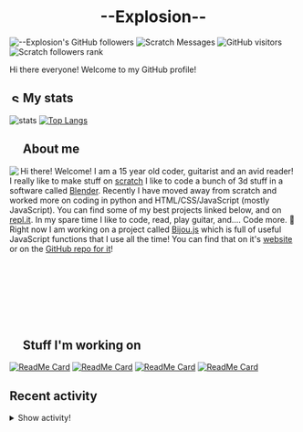 # <div align="center">--Explosion--</div>

![--Explosion's GitHub followers](https://img.shields.io/github/followers/Explosion-Scratch?color=00bbbb&style=for-the-badge&logo=github&logoColor=fff) 
![Scratch Messages](https://img.shields.io/badge/dynamic/json?label=Scratch+Messages&query=count&url=https%3A%2F%2Fapi.scratch.mit.edu%2Fusers%2f--Explosion--%2Fmessages%2Fcount&color=00bbbb&style=for-the-badge&logo=scratch&logoColor=fff)
![GitHub visitors](https://visitor-badge-reloaded.herokuapp.com/badge?page_id=explosion-scratch.visitor.badge.reloaded&color=00bbbb&style=for-the-badge&logo=github)
![Scratch followers rank](https://img.shields.io/badge/dynamic/json?style=for-the-badge&cacheSeconds=1&logoColor=fff&color=00bbbb&label=Followers%20rank:%20&logo=scratch&query=statistics.ranks.followers&url=https://scratchdb.lefty.one/v2/user/info/--explosion--)

Hi there everyone! Welcome to my GitHub profile! 

##  <img src="https://static.thenounproject.com/png/5639-200.png" alt="Statistics Icons - Download Free Vector Icons | Noun Project" width="15px"/> My stats
![stats](https://github-readme-stats.vercel.app/api?username=Explosion-Scratch&include_all_commits=true&show_icons=true&theme=prussian&count_private=true&cache_seconds=1801)
[![Top Langs](https://github-readme-stats.vercel.app/api/top-langs/?username=Explosion-Scratch&theme=prussian&layout=compact)](explosion.cf)

##  <img src="http://cdn.onlinewebfonts.com/svg/img_256848.png" width="15px"> About me

<img src="https://bestanimations.com/media/explosions/933419296explosion-animation-1.gif" align="left" />

Hi there! Welcome! I am a 15 year old coder, guitarist and an avid reader! I really like to make stuff on [scratch](https://scratch.mit.edu/users/--explosion--) I like to code a bunch of 3d stuff in a software called [Blender](blender.org). Recently I have moved away from scratch and worked more on coding in python and HTML/CSS/JavaScript (mostly JavaScript). You can find some of my best projects linked below, and on [repl.it](https://repl.it/@ExplosionScratc). In my spare time I like to code, read, play guitar, and.... Code more. 🤦 Right now I am working on a project called [Bijou.js](https://bijou.js.org) which is full of useful JavaScript functions that I use all the time! You can find that on it's [website](https://bijou.js.org) or on the [GitHub repo for it](https://github.com/bijou-js/bijou.js)!
<br><br><br><br>
<br><br><br><br>
##  <img src="https://www.vhv.rs/dpng/d/433-4335411_work-work-icon-png-transparent-png.png" width="15px"/> Stuff I'm working on

[![ReadMe Card](https://github-readme-stats.vercel.app/api/pin/?height=100&username=Bijou-js&repo=Bijou.js&theme=prussian)](https://bijou.js.org)
[![ReadMe Card](https://github-readme-stats.vercel.app/api/pin/?height=100&username=Explosion-Scratch&repo=ripple&theme=prussian)](https://github.com/explosion-scratch/ripple)
[![ReadMe Card](https://github-readme-stats.vercel.app/api/pin/?height=100&username=Explosion-Scratch&repo=notes&theme=prussian)](https://notes.explosionscratc.repl.co)
[![ReadMe Card](https://github-readme-stats.vercel.app/api/pin/?height=100&username=Explosion-Scratch&repo=api&theme=prussian)](https://github.com/explosion-scratch/api)

## Recent activity

<details><summary>Show activity!</summary>
<ul>
<li><p>9 hours, 34 minutes ago – <a href="https://github.com/Explosion-Scratch/google/commit/0181bcff72ca3ee16c84464dcd5a81740f55132d"><code>0181bcf</code></a>– Create README.md (<a href="https://github.com/Explosion-Scratch/google">Explosion-Scratch/google</a>)</p></li>
<li><p>1 day, 10 hours, 1 minute ago – <a href="https://github.com/Bijou-js/Bijou.js/commit/d327e4c18fe2aeb70b60efd77c3683820008813b"><code>d327e4c</code></a>– [Release] :tada: yay v8.2.0 (<a href="https://github.com/Bijou-js/Bijou.js">Bijou-js/Bijou.js</a>)</p></li>
<li><p>1 day, 10 hours, 1 minute ago – Merged a <a href="https://github.com/Bijou-js/Bijou.js/pull/242">pull request</a> in <a href="https://github.com/Bijou-js/Bijou.js">Bijou-js/Bijou.js</a></p></li>
<li><p>1 day, 10 hours, 2 minutes ago – <a href="https://github.com/Bijou-js/Bijou.js/commit/499fb2225cf595e743fe9fa53f84eda187e960a0"><code>499fb22</code></a>– Update package.json (<a href="https://github.com/Bijou-js/Bijou.js">Bijou-js/Bijou.js</a>)</p></li>
<li><p>1 day, 10 hours, 5 minutes ago – <a href="https://github.com/Bijou-js/Bijou.js/commit/89994a3047ef614a4e5c6d2fe92a6efa97aa79e2"><code>89994a3</code></a>– Add stuff to exports (<a href="https://github.com/Bijou-js/Bijou.js">Bijou-js/Bijou.js</a>)</p></li>
<li><p>1 day, 10 hours, 14 minutes ago – <a href="https://github.com/Bijou-js/Bijou.js/commit/8b7ca17fa8f5520da075b853f2c784508a4025f0"><code>8b7ca17</code></a>– Fixed some stuff in the random function (<a href="https://github.com/Bijou-js/Bijou.js">Bijou-js/Bijou.js</a>)</p></li>
<li><p>1 day, 10 hours, 25 minutes ago – <a href="https://github.com/Bijou-js/Bijou.js/commit/6f9b3384f2f626c909c045f39d3d129681d382a4"><code>6f9b338</code></a>– delete (<a href="https://github.com/Bijou-js/Bijou.js">Bijou-js/Bijou.js</a>)</p></li>
<li><p>1 day, 10 hours, 26 minutes ago – <a href="https://github.com/Bijou-js/Bijou.js/commit/a81f94f29f17c07277ff2d1aec5e70799dfb0476"><code>a81f94f</code></a>– Add t.bat to gitignore (<a href="https://github.com/Bijou-js/Bijou.js">Bijou-js/Bijou.js</a>)</p></li>
<li><p>1 day, 10 hours, 26 minutes ago – <a href="https://github.com/Bijou-js/Bijou.js/commit/be51ad1a29d8c26ed675ad0011c1fc0bacc3a1f0"><code>be51ad1</code></a>– Fixes to htmlToImage (<a href="https://github.com/Bijou-js/Bijou.js">Bijou-js/Bijou.js</a>)</p></li>
<li><p>2 days, 3 hours, 23 minutes ago – closed a <a href="https://github.com/Explosion-Scratch/google/pull/3">pull request</a> in <a href="https://github.com/Explosion-Scratch/google">Explosion-Scratch/google</a></p></li>
<li><p>2 days, 3 hours, 26 minutes ago – Commented in <a href="https://github.com/kazzkiq/CodeFlask/issues/129#issuecomment-826021662">kazzkiq/CodeFlask</a><blockquote>Thanks </blockquote></p></li>
<li><p>2 days, 4 hours, 11 minutes ago – <a href="https://github.com/Explosion-Scratch/Explosion-scratch/commit/c21a15f7350e0fc8577fb66865f8c279b985c706"><code>c21a15f</code></a>– This is not the commit message you are looking for (<a href="https://github.com/Explosion-Scratch/Explosion-scratch">Explosion-Scratch/Explosion-scratch</a>)</p></li>
<li><p>2 days, 13 hours, 40 minutes ago – <a href="https://github.com/Explosion-Scratch/Explosion-scratch/commit/e242b4b349add1b4db33b6ed2f7c44d83407ce1d"><code>e242b4b</code></a>– Update update.yml (<a href="https://github.com/Explosion-Scratch/Explosion-scratch">Explosion-Scratch/Explosion-scratch</a>)</p></li>
<li><p>2 days, 14 hours, 13 minutes ago – <a href="https://github.com/Bijou-js/Bijou.js/commit/fc79164aa4030597d7584bed310a5aa490f26d74"><code>fc79164</code></a>– mergymergemerge (<a href="https://github.com/Bijou-js/Bijou.js">Bijou-js/Bijou.js</a>)</p></li>
<li><p>2 days, 14 hours, 13 minutes ago – Merged a <a href="https://github.com/Bijou-js/Bijou.js/pull/241">pull request</a> in <a href="https://github.com/Bijou-js/Bijou.js">Bijou-js/Bijou.js</a></p></li>
<li><p>2 days, 16 hours, 52 minutes ago – <a href="https://github.com/Explosion-Scratch/Explosion-scratch/commit/ed363e9421a3fb75ebc9044275c22ff0b0d6716e"><code>ed363e9</code></a>– Update update.yml (<a href="https://github.com/Explosion-Scratch/Explosion-scratch">Explosion-Scratch/Explosion-scratch</a>)</p></li>
<li><p>2 days, 16 hours, 54 minutes ago – <a href="https://github.com/Explosion-Scratch/Explosion-scratch/commit/28fb9cae8cf0e140b5f285134194979ac1ac18aa"><code>28fb9ca</code></a>– It compiles! 🎉 (50 points for Gryffindor) (<a href="https://github.com/Explosion-Scratch/Explosion-scratch">Explosion-Scratch/Explosion-scratch</a>)</p></li>
<li><p>2 days, 16 hours, 56 minutes ago – <a href="https://github.com/Explosion-Scratch/Explosion-scratch/commit/1a36eaed2fc1c590e865cd72f4ff28d729c8848c"><code>1a36eae</code></a>– I just wanna tell you how I'm feeling (<a href="https://github.com/Explosion-Scratch/Explosion-scratch">Explosion-Scratch/Explosion-scratch</a>)</p></li>
<li><p>2 days, 17 hours, 2 minutes ago – Commented in <a href="https://github.com/Explosion-Scratch/Explosion-scratch/pull/6#issuecomment-825643556">Explosion-Scratch/Explosion-scratch</a><blockquote>Testing PR comment activity</blockquote></p></li>
<li><p>2 days, 17 hours, 4 minutes ago – <a href="https://github.com/Explosion-Scratch/Explosion-scratch/commit/1f84cfbb757ab88fab7b601888fea94823cac3b7"><code>1f84cfb</code></a>– Fix the fixes (<a href="https://github.com/Explosion-Scratch/Explosion-scratch">Explosion-Scratch/Explosion-scratch</a>)</p></li>
<li><p>2 days, 17 hours, 6 minutes ago – <a href="https://github.com/Explosion-Scratch/Explosion-scratch/commit/6a56e453a53c7a4ed3ee4ac315f39c40c8744169"><code>6a56e45</code></a>– 🥇 NO TIME TO COMMIT, MY PEOPLE NEED ME🥇 (<a href="https://github.com/Explosion-Scratch/Explosion-scratch">Explosion-Scratch/Explosion-scratch</a>)</p></li>
<li><p>2 days, 17 hours, 23 minutes ago – <a href="https://github.com/Explosion-Scratch/Explosion-scratch/commit/2089f5d9d52fe11d34ddc4668def2734e997f0a9"><code>2089f5d</code></a>– no more boring commit messages lmao (<a href="https://github.com/Explosion-Scratch/Explosion-scratch">Explosion-Scratch/Explosion-scratch</a>)</p></li>
<li><p>2 days, 17 hours, 24 minutes ago – <a href="https://github.com/Explosion-Scratch/Explosion-scratch/commit/acff51e19a03d040c4ebb1631621abf756481c8d"><code>acff51e</code></a>– Update update.yml (<a href="https://github.com/Explosion-Scratch/Explosion-scratch">Explosion-Scratch/Explosion-scratch</a>)</p></li>
<li><p>2 days, 17 hours, 27 minutes ago – closed a <a href="https://github.com/Explosion-Scratch/Explosion-scratch/pull/4">pull request</a> in <a href="https://github.com/Explosion-Scratch/Explosion-scratch">Explosion-Scratch/Explosion-scratch</a></p></li>
</ul>
</details>
